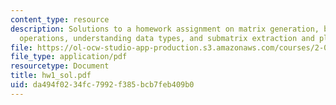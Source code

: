 ```yaml
---
content_type: resource
description: Solutions to a homework assignment on matrix generation, basic matrix
  operations, understanding data types, and submatrix extraction and plotting.
file: https://ol-ocw-studio-app-production.s3.amazonaws.com/courses/2-003j-dynamics-and-control-i-fall-2007/da494f0234fc7992f385bcb7feb409b0_hw1_sol.pdf
file_type: application/pdf
resourcetype: Document
title: hw1_sol.pdf
uid: da494f02-34fc-7992-f385-bcb7feb409b0
---
```

